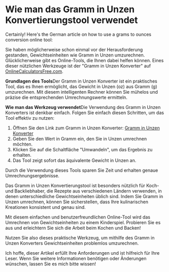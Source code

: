 Wie man das Gramm in Unzen Konvertierungstool verwendet
=======================================================

Certainly! Here's the German article on how to use a grams to ounces conversion online tool:

Sie haben möglicherweise schon einmal vor der Herausforderung gestanden, Gewichtseinheiten wie Gramm in Unzen umzurechnen. Glücklicherweise gibt es Online-Tools, die Ihnen dabei helfen können. Eines dieser nützlichen Werkzeuge ist der "Gramm in Unzen Konverter" auf [OnlineCalculatorsFree.com](http://OnlineCalculatorsFree.com).

**Grundlagen des Tools**Der Gramm in Unzen Konverter ist ein praktisches Tool, das es Ihnen ermöglicht, das Gewicht in Unzen (oz) aus Gramm (g) umzurechnen. Mit diesem intelligenten Rechner können Sie mühelos und präzise die entsprechenden Umrechnungswerte ermitteln.

**Wie man das Werkzeug verwendet**Die Verwendung des Gramm in Unzen Konverters ist denkbar einfach. Folgen Sie einfach diesen Schritten, um das Tool effektiv zu nutzen:

1. Öffnen Sie den Link zum Gramm in Unzen Konverter: [Gramm in Unzen Konverter](https://www.onlinecalculatorsfree.com/de/convert/grams-to-ounces.html)
2. Geben Sie den Wert in Gramm ein, den Sie in Unzen umrechnen möchten.
3. Klicken Sie auf die Schaltfläche "Umwandeln", um das Ergebnis zu erhalten.
4. Das Tool zeigt sofort das äquivalente Gewicht in Unzen an.

Durch die Verwendung dieses Tools sparen Sie Zeit und erhalten genaue Umrechnungsergebnisse.

Das Gramm in Unzen Konvertierungstool ist besonders nützlich für Koch- und Backliebhaber, die Rezepte aus verschiedenen Ländern verwenden, in denen unterschiedliche Gewichtseinheiten üblich sind. Indem Sie Gramm in Unzen umrechnen, können Sie sicherstellen, dass Ihre kulinarischen Kreationen konsistent und genau sind.

Mit diesem einfachen und benutzerfreundlichen Online-Tool wird das Umrechnen von Gewichtseinheiten zu einem Kinderspiel. Probieren Sie es aus und erleichtern Sie sich die Arbeit beim Kochen und Backen!

Nutzen Sie also dieses praktische Werkzeug, um mithilfe des Gramm in Unzen Konverters Gewichtseinheiten problemlos umzurechnen.

Ich hoffe, dieser Artikel erfüllt Ihre Anforderungen und ist hilfreich für Ihre Leser. Wenn Sie weitere Informationen benötigen oder Änderungen wünschen, lassen Sie es mich bitte wissen!